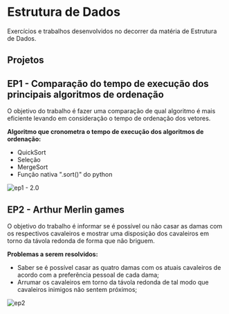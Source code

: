 # Estrutura de Dados
Exercícios e trabalhos desenvolvidos no decorrer da matéria de Estrutura de Dados.

## Projetos
## EP1 - Comparação do tempo de execução dos principais algoritmos de ordenação
O objetivo do trabalho é fazer uma comparação de qual algoritmo é mais eficiente levando em consideração o tempo de ordenação dos vetores.

**Algoritmo que cronometra o tempo de execução dos algoritmos de ordenação:**
* QuickSort 
* Seleção
* MergeSort 
* Função nativa ".sort()" do python

![ep1 - 2.0](https://user-images.githubusercontent.com/36762964/82124157-8ebcea00-9773-11ea-8a52-587a35666f07.png)

## EP2 - Arthur Merlin games
O objetivo do trabalho é informar se é possível ou não casar as damas com os respectivos cavaleiros e mostrar uma disposição dos cavaleiros em torno da távola redonda de forma que não briguem.

**Problemas a serem resolvidos:**
* Saber se é possível casar as quatro damas com os atuais cavaleiros de acordo com a preferência pessoal de cada dama;  
* Arrumar os cavaleiros em torno da távola redonda de tal modo que cavaleiros inimigos não sentem próximos;

![ep2](https://user-images.githubusercontent.com/36762964/58387498-907f2200-7fe5-11e9-929e-3fa4bfac4fb9.png)

